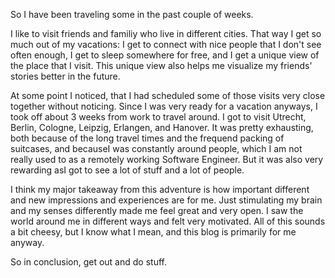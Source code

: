 So I have been traveling some in the past couple of weeks.

I like to visit friends and familiy who live in different cities.
That way I get so much out of my vacations: I get to connect with
nice people that I don't see often enough, I get to sleep somewhere
for free, and I get a unique view of the place that I visit.
This unique view also helps me visualize my friends' stories
better in the future.

At some point I noticed, that I had scheduled some of those visits
very close together without noticing. Since I was very ready for a
vacation anyways, I took off about 3 weeks from work to travel around.
I got to visit Utrecht, Berlin, Cologne, Leipzig, Erlangen, and Hanover.
It was pretty exhausting, both because of the long travel times and
the frequend packing of suitcases, and becauseI was constantly around
people, which I am not really used to as a remotely working Software
Engineer. But it was also very rewarding asI got to see a lot of stuff
and a lot of people.

I think my major takeaway from this adventure is how important
different and new impressions and experiences are for me. Just
stimulating my brain and my senses differently made me feel great
and very open. I saw the world around me in different ways and
felt very motivated. All of this sounds a bit cheesy, but I know what
I mean, and this blog is primarily for me anyway.

So in conclusion, get out and do stuff.